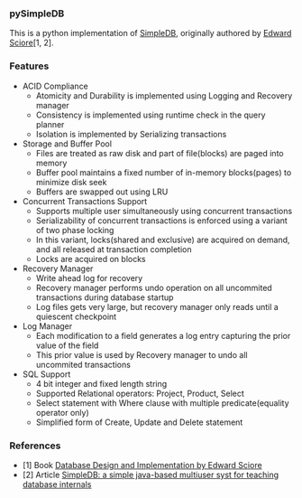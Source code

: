 ### pySimpleDB

This is a python implementation of [SimpleDB](https://cs.bc.edu/~sciore/simpledb/), originally authored by [Edward Sciore](https://www.bc.edu/bc-web/schools/morrissey/departments/computer-science/people/faculty-directory/edward-sciore.html)[1, 2].

### Features
- ACID Compliance
    - Atomicity and Durability is implemented using Logging and Recovery manager
    - Consistency is implemented using runtime check in the query planner
    - Isolation is implemented by Serializing transactions
- Storage and Buffer Pool
  - Files are treated as raw disk and part of file(blocks) are paged into memory
  - Buffer pool maintains a fixed number of in-memory blocks(pages) to minimize disk seek
  - Buffers are swapped out using LRU
- Concurrent Transactions Support
    - Supports multiple user simultaneously using concurrent transactions
    - Serializability of concurrent transactions is enforced using a variant of two phase locking
    - In this variant, locks(shared and exclusive) are acquired on demand, and all released at transaction completion
    - Locks are acquired on blocks
- Recovery Manager
  - Write ahead log for recovery
  - Recovery manager performs undo operation on all uncommited transactions during database startup
  - Log files gets very large, but recovery manager only reads until a quiescent checkpoint
- Log Manager
  - Each modification to a field generates a log entry capturing the prior value of the field
  - This prior value is used by Recovery manager to undo all uncommited transactions
- SQL Support
  - 4 bit integer and fixed length string
  - Supported Relational operators: Project, Product, Select
  - Select statement with Where clause with multiple predicate(equality operator only)
  - Simplified form of Create, Update and Delete statement

### References
- [1] Book [Database Design and Implementation by Edward Sciore](https://link.springer.com/book/10.1007/978-3-030-33836-7)
- [2] Article [SimpleDB: a simple java-based multiuser syst for teaching database internals](https://dl.acm.org/doi/abs/10.1145/1227504.1227498)


